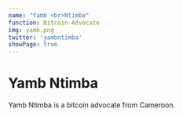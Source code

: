 ```yaml
---
name: "Yamb <br>Ntimba"
function: Bitcoin Advocate
img: yamb.png
twitter: 'yambntimba'
showPage: true
---
```


# Yamb Ntimba
 
Yamb Ntimba is a bitcoin advocate from Cameroon.
<br><br>






